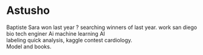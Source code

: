 # Astusho
Baptiste 
Sara won last year ? searching winners of last year. 
work san diego bio tech enginer Ai machine learning AI  
labeling quick analysis, kaggle contest cardiology.  
Model and books.  
